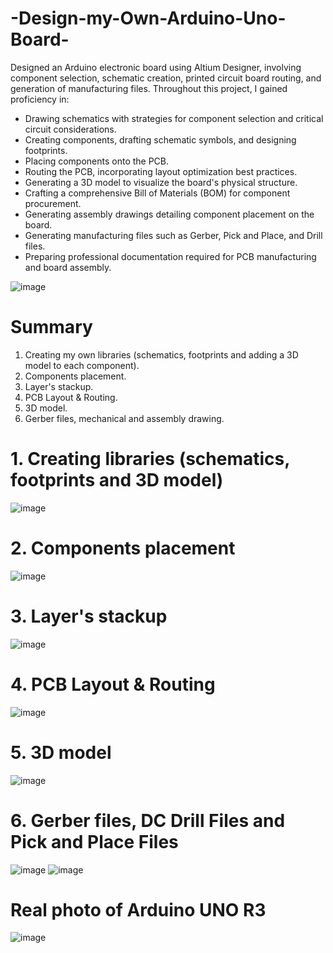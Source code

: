 # -Design-my-Own-Arduino-Uno-Board-
Designed an Arduino electronic board using Altium Designer, involving component selection, schematic creation, printed circuit board routing, and generation of manufacturing files. Throughout this project, I gained proficiency in:

- Drawing schematics with strategies for component selection and critical circuit considerations.
- Creating components, drafting schematic symbols, and designing footprints.
- Placing components onto the PCB.
- Routing the PCB, incorporating layout optimization best practices.
- Generating a 3D model to visualize the board's physical structure.
- Crafting a comprehensive Bill of Materials (BOM) for component procurement.
- Generating assembly drawings detailing component placement on the board.
- Generating manufacturing files such as Gerber, Pick and Place, and Drill files.
- Preparing professional documentation required for PCB manufacturing and board assembly.

![image](https://github.com/siwar-gharbi/-Design-my-Own-Arduino-Uno-Board-/assets/109144779/bbccde54-d62f-47b4-835a-7ade49f3bbb2)
# Summary 
1. Creating my own libraries (schematics, footprints and adding a 3D model to each component).
2. Components placement.
3. Layer's stackup.
4. PCB Layout & Routing.
5. 3D model.
6. Gerber files, mechanical and assembly drawing.
# 1. Creating libraries (schematics, footprints and 3D model)
![image](https://github.com/siwar-gharbi/-Design-my-Own-Arduino-Uno-Board-/assets/109144779/458f41e6-c752-47a7-a41f-e30c88dab53a)
# 2. Components placement
![image](https://github.com/siwar-gharbi/-Design-my-Own-Arduino-Uno-Board-/assets/109144779/c02566ae-0ba2-4f74-8d81-12fdcff767c9)
# 3. Layer's stackup
![image](https://github.com/siwar-gharbi/-Design-my-Own-Arduino-Uno-Board-/assets/109144779/1a9ca65a-badd-4ad0-9996-83c06a992012)
# 4. PCB Layout & Routing
![image](https://github.com/siwar-gharbi/-Design-my-Own-Arduino-Uno-Board-/assets/109144779/f2836003-3e14-43fe-8fc7-fbaa51b928e0)
# 5. 3D model
![image](https://github.com/siwar-gharbi/-Design-my-Own-Arduino-Uno-Board-/assets/109144779/37340810-f622-4e0f-892e-2283af89c2e1)
# 6. Gerber files, DC Drill Files and Pick and Place Files
![image](https://github.com/siwar-gharbi/-Design-my-Own-Arduino-Uno-Board-/assets/109144779/015ea9be-dbc7-462d-821f-736ac747a698)
![image](https://github.com/siwar-gharbi/-Design-my-Own-Arduino-Uno-Board-/assets/109144779/4c2397d7-fae7-4e96-86a0-71fe932d069d)
# Real photo of Arduino UNO R3
![image](https://github.com/siwar-gharbi/-Design-my-Own-Arduino-Uno-Board-/assets/109144779/cce8b4e0-86f9-4613-a9b0-d23dd348063b)



